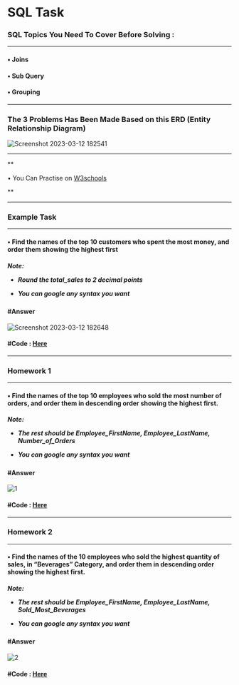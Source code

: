 # SQL Task

<h3>SQL Topics You Need To Cover Before Solving : </h3><hr>
<h4>• Joins </h4>
<h4>• Sub Query </h4>
<h4>• Grouping </h4>
<hr>
<h3>The 3 Problems Has Been Made Based on this ERD (Entity Relationship Diagram)</h3>

![Screenshot 2023-03-12 182541](https://user-images.githubusercontent.com/60596766/230752318-4a6eea64-f48c-445c-9702-f16007399a10.png)
<hr>

** <p> • You Can Practise on <a href="https://www.w3schools.com/sql/trysql.asp?filename=trysql_op_in" target="_blank">W3schools </a></p> ** <hr>

<h3>Example Task</h3><hr>
<h4>• Find the names of the top 10 customers who spent the most money, and order them showing the highest first</h4>
<h5>
Note:
  
- Round the total_sales to 2 decimal points
  
- You can google any syntax you want
  
  </h5>
  
  <h4>#Answer</h4>
  
  ![Screenshot 2023-03-12 182648](https://user-images.githubusercontent.com/60596766/230752765-ea666ac8-c897-4bf2-b4f4-d3ab694c397f.png)
  
  <h4>#Code : <a href="https://github.com/Mohamed-Abdelsatar/High-Level-SQL-Task/blob/main/Example.sql" target="_blank">Here </a></h4>
<hr>

<h3>Homework 1</h3><hr>
<h4>• Find the names of the top 10 employees who sold the most number of orders, and order them in descending order showing the highest first.</h4>
<h5>
Note:
  
- The rest should be Employee_FirstName, Employee_LastName, Number_of_Orders
  
- You can google any syntax you want
  </h5>
  
  <h4>#Answer</h4>
  
![1](https://user-images.githubusercontent.com/60596766/230752917-6d34f07f-70c4-4558-ab47-23ae3a449ddc.png)

  
  <h4>#Code : <a href="https://github.com/Mohamed-Abdelsatar/High-Level-SQL-Task/blob/main/Homework%201.sql" target="_blank">Here </a></h4>
  <hr>

<h3>Homework 2</h3><hr>
<h4>• Find the names of the 10 employees who sold the highest quantity of sales, in “Beverages” Category, and order them in descending order showing the highest first.</h4>
<h5>
Note:
  
- The rest should be Employee_FirstName, Employee_LastName, Sold_Most_Beverages
  
- You can google any syntax you want
  
  </h5>
  
  <h4>#Answer</h4>
  
  ![2](https://user-images.githubusercontent.com/60596766/230752997-8029b78f-ba2a-4693-9688-db2fc700ec80.png)

  
  <h4>#Code : <a href="https://github.com/Mohamed-Abdelsatar/High-Level-SQL-Task/blob/main/Homework%202.sql" target="_blank">Here </a></h4>
